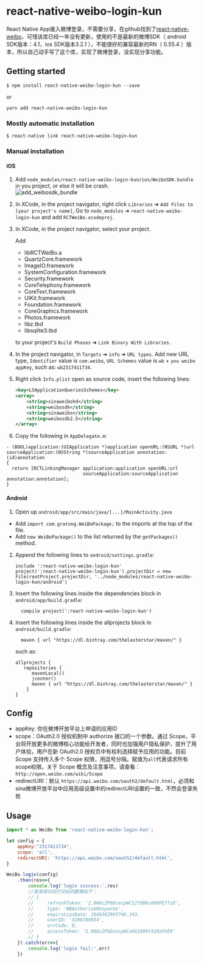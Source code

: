 
# react-native-weibo-login-kun
React Native App接入微博登录，不需要分享，在github找到了[react-native-weibo](https://github.com/reactnativecn/react-native-weibo)，可惜该库已经一年没有更新，使用的不是最新的微博SDK（ android SDK版本：4.1，ios SDK版本3.2.1 ），不能很好的兼容最新的RN（ 0.55.4 ）版本，所以自己动手写了这个库，实现了微博登录，没实现分享功能。

## Getting started

`$ npm install react-native-weibo-login-kun --save`

or

`yarn add react-native-weibo-login-kun`

### Mostly automatic installation

`$ react-native link react-native-weibo-login-kun`

### Manual installation


#### iOS

1. Add `node_modules/react-native-weibo-login-kun/ios/WeiboSDK.bundle` in you project, or else it will be crash.  
![add_weibosdk_bundle](https://github.com/zhanguangao/react-native-weibo-login-kun/blob/master/Example/src/add_weibosdk_bundle.png?raw=true)
2. In XCode, in the project navigator, right click `Libraries` ➜ `Add Files to [your project's name]`, Go to `node_modules` ➜ `react-native-weibo-login-kun` and add `RCTWeiBo.xcodeproj`.
3. In XCode, in the project navigator, select your project.
    
    Add
    - libRCTWeiBo.a
    - QuartzCore.framework
    - ImageIO.framework
    - SystemConfiguration.framework
    - Security.framework
    - CoreTelephony.framework
    - CoreText.framework
    - UIKit.framework
    - Foundation.framework
    - CoreGraphics.framework 
    - Photos.framework
    - libz.tbd
    - libsqlite3.tbd
    
    to your project's `Build Phases` ➜ `Link Binary With Libraries`.
4.  In the project navigator, in `Targets` ➜ `info` ➜ `URL types`. Add new URL type, `Identifier` value is `com.weibo`, `URL Schemes` value is `wb` + `you weibo appKey`, such as: `wb2317411734`.
5. Right click `Info.plist` open as source code, insert the following lines:
    ```xml
    <key>LSApplicationQueriesSchemes</key>
    <array>
        <string>sinaweibohd</string>
        <string>weibosdk</string>
        <string>sinaweibo</string>
        <string>weibosdk2.5</string>
    </array>
    ```
6.  Copy the following in `AppDelegate.m`:
```
- (BOOL)application:(UIApplication *)application openURL:(NSURL *)url
sourceApplication:(NSString *)sourceApplication annotation:(id)annotation
{
  return [RCTLinkingManager application:application openURL:url
                            sourceApplication:sourceApplication annotation:annotation];
}
```

#### Android

1. Open up `android/app/src/main/java/[...]/MainActivity.java`
  - Add `import com.gratong.WeiBoPackage;` to the imports at the top of the file.
  - Add `new WeiBoPackage()` to the list returned by the `getPackages()` method.
2. Append the following lines to `android/settings.gradle`:
  	```
  	include ':react-native-weibo-login-kun'
  	project(':react-native-weibo-login-kun').projectDir = new File(rootProject.projectDir, '../node_modules/react-native-weibo-login-kun/android')
  	```
3. Insert the following lines inside the dependencies block in `android/app/build.gradle`:
  	```
      compile project(':react-native-weibo-login-kun')
  	```
4. Insert the following lines inside the allprojects block in `android/build.gradle`:
  	```
      maven { url "https://dl.bintray.com/thelasterstar/maven/" }
  	```
	such as:
	```
	allprojects {
       repositories {
          mavenLocal()
          jcenter()
          maven { url "https://dl.bintray.com/thelasterstar/maven/" }
        }
	}
	```

## Config
 - appKey: 你在微博开放平台上申请的应用ID
 - scope：OAuth2.0 授权机制中 authorize 接口的一个参数。通过 Scope，平台将开放更多的微博核心功能给开发者，同时也加强用户隐私保护，提升了用户体验，用户在新 OAuth2.0 授权页中有权利选择赋予应用的功能。目前 Scope 支持传入多个 Scope 权限，用逗号分隔。赋值为`all`代表请求所有scope权限。关于 Scope 概念及注意事项，请查看：`http://open.weibo.com/wiki/Scope`
 - redirectURI：默认 `https://api.weibo.com/oauth2/default.html`，必须和sina微博开放平台中应用高级设置中的redirectURI设置的一致，不然会登录失败



## Usage
```javascript
import * as WeiBo from 'react-native-weibo-login-kun';

let config = {
    appKey:"2317411734",
    scope: 'all',       
    redirectURI: 'https://api.weibo.com/oauth2/default.html',
}

WeiBo.login(config)
    .then(res=>{  
        console.log('login success:',res)
        //登录成功后打印出的数据如下：
        // { 
        //     refreshToken: '2.00Gc2PbDcecpWC127d0bc690FE7TzD',
        //     type: 'WBAuthorizeResponse',
        //     expirationDate: 1686362993740.243,
        //     userID: '3298780934',
        //     errCode: 0,
        //     accessToken: '2.00Gc2PbDcecpWCa981899f410o5hEX' 
        // }
    }).catch(err=>{ 
        console.log('login fail:',err)
    })
```
  
